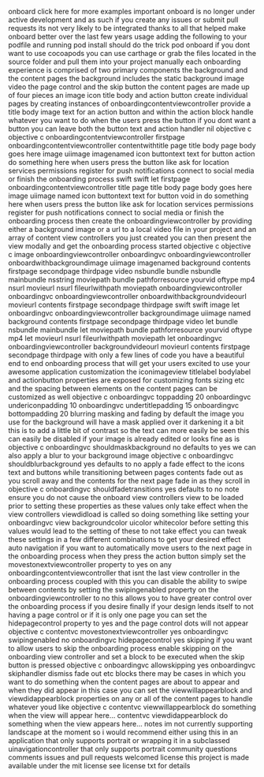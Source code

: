 onboard click here for more examples important onboard is no longer under active development and as such if you create any issues or submit pull requests its not very likely to be integrated thanks to all that helped make onboard better over the last few years usage adding the following to your podfile and running pod install should do the trick pod onboard if you dont want to use cocoapods you can use carthage or grab the files located in the source folder and pull them into your project manually each onboarding experience is comprised of two primary components the background and the content pages the background includes the static background image video the page control and the skip button the content pages are made up of four pieces an image icon title body and action button create individual pages by creating instances of onboardingcontentviewcontroller provide a title body image text for an action button and within the action block handle whatever you want to do when the users press the button if you dont want a button you can leave both the button text and action handler nil objective c objective c onboardingcontentviewcontroller firstpage onboardingcontentviewcontroller contentwithtitle page title body page body goes here image uiimage imagenamed icon buttontext text for button action do something here when users press the button like ask for location services permissions register for push notifications connect to social media or finish the onboarding process swift swift let firstpage onboardingcontentviewcontroller title page title body page body goes here image uiimage named icon buttontext text for button void in do something here when users press the button like ask for location services permissions register for push notifications connect to social media or finish the onboarding process then create the onboardingviewcontroller by providing either a background image or a url to a local video file in your project and an array of content view controllers you just created you can then present the view modally and get the onboarding process started objective c objective c image onboardingviewcontroller onboardingvc onboardingviewcontroller onboardwithbackgroundimage uiimage imagenamed background contents firstpage secondpage thirdpage video nsbundle bundle nsbundle mainbundle nsstring moviepath bundle pathforresource yourvid oftype mp4 nsurl movieurl nsurl fileurlwithpath moviepath onboardingviewcontroller onboardingvc onboardingviewcontroller onboardwithbackgroundvideourl movieurl contents firstpage secondpage thirdpage swift swift image let onboardingvc onboardingviewcontroller backgroundimage uiimage named background contents firstpage secondpage thirdpage video let bundle nsbundle mainbundle let moviepath bundle pathforresource yourvid oftype mp4 let movieurl nsurl fileurlwithpath moviepath let onboardingvc onboardingviewcontroller backgroundvideourl movieurl contents firstpage secondpage thirdpage with only a few lines of code you have a beautiful end to end onboarding process that will get your users excited to use your awesome application customization the iconimageview titlelabel bodylabel and actionbutton properties are exposed for customizing fonts sizing etc and the spacing between elements on the content pages can be customized as well objective c onboardingvc toppadding 20 onboardingvc undericonpadding 10 onboardingvc undertitlepadding 15 onboardingvc bottompadding 20 blurring masking and fading by default the image you use for the background will have a mask applied over it darkening it a bit this is to add a little bit of contrast so the text can more easily be seen this can easily be disabled if your image is already edited or looks fine as is objective c onboardingvc shouldmaskbackground no defaults to yes we can also apply a blur to your background image objective c onboardingvc shouldblurbackground yes defaults to no apply a fade effect to the icons text and buttons while transitioning between pages contents fade out as you scroll away and the contents for the next page fade in as they scroll in objective c onboardingvc shouldfadetransitions yes defaults to no note ensure you do not cause the onboard view controllers view to be loaded prior to setting these properties as these values only take effect when the view controllers viewdidload is called so doing something like setting your onboardingvc view backgroundcolor uicolor whitecolor before setting this values would lead to the setting of these to not take effect you can tweak these settings in a few different combinations to get your desired effect auto navigation if you want to automatically move users to the next page in the onboarding process when they press the action button simply set the movestonextviewcontroller property to yes on any onboardingcontentviewcontroller that isnt the last view controller in the onboarding process coupled with this you can disable the ability to swipe between contents by setting the swipingenabled property on the onboardingviewcontroller to no this allows you to have greater control over the onboarding process if you desire finally if your design lends itself to not having a page control or if it is only one page you can set the hidepagecontrol property to yes and the page control dots will not appear objective c contentvc movestonextviewcontroller yes onboardingvc swipingenabled no onboardingvc hidepagecontrol yes skipping if you want to allow users to skip the onboarding process enable skipping on the onboarding view controller and set a block to be executed when the skip button is pressed objective c onboardingvc allowskipping yes onboardingvc skiphandler dismiss fade out etc blocks there may be cases in which you want to do something when the content pages are about to appear and when they did appear in this case you can set the viewwillappearblock and viewdidappearblock properties on any or all of the content pages to handle whatever youd like objective c contentvc viewwillappearblock do something when the view will appear here… contentvc viewdidappearblock do something when the view appears here… notes im not currently supporting landscape at the moment so i would recommend either using this in an application that only supports portrait or wrapping it in a subclassed uinavigationcontroller that only supports portrait community questions comments issues and pull requests welcomed license this project is made available under the mit license see license txt for details